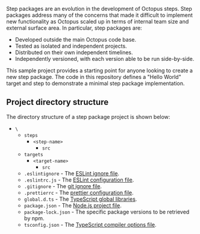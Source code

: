 Step packages are an evolution in the development of Octopus steps. Step packages address many of the concerns that made it difficult to implement new functionality as Octopus scaled up in terms of internal team size and external surface area. In particular, step packages are:

* Developed outside the main Octopus code base.
* Tested as isolated and independent projects.
* Distributed on their own independent timelines.
* Independently versioned, with each version able to be run side-by-side.

This sample project provides a starting point for anyone looking to create a new step package. The code in this repository defines a "Hello World" target and step to demonstrate a minimal step package implementation.

## Project directory structure

The directory structure of a step package project is shown below:

* `\`
  * `steps`
    * `<step-name>`
      * `src` 
  * `targets`
    * `<target-name>`
      * `src`
  * `.eslintignore` - The [ESLint ignore file](https://eslint.org/docs/user-guide/configuring/ignoring-code#the-eslintignore-file).
  * `.eslintrc.js` - The [ESLint configuration file](https://eslint.org/docs/user-guide/configuring/).
  * `.gitignore` - The [git ignore file](https://git-scm.com/docs/gitignore).
  * `.prettierrc` - The [prettier configuration file](https://prettier.io/docs/en/configuration.html).
  * `global.d.ts` - The [TypeScript global libraries](https://www.typescriptlang.org/docs/handbook/declaration-files/templates/global-d-ts.html).
  * `package.json` - The [Node.js project file](https://nodejs.org/en/knowledge/getting-started/npm/what-is-the-file-package-json/).
  * `package-lock.json` - The specific package versions to be retrieved by npm.
  * `tsconfig.json` - The [TypeScript compiler options file](https://www.typescriptlang.org/docs/handbook/tsconfig-json.html).